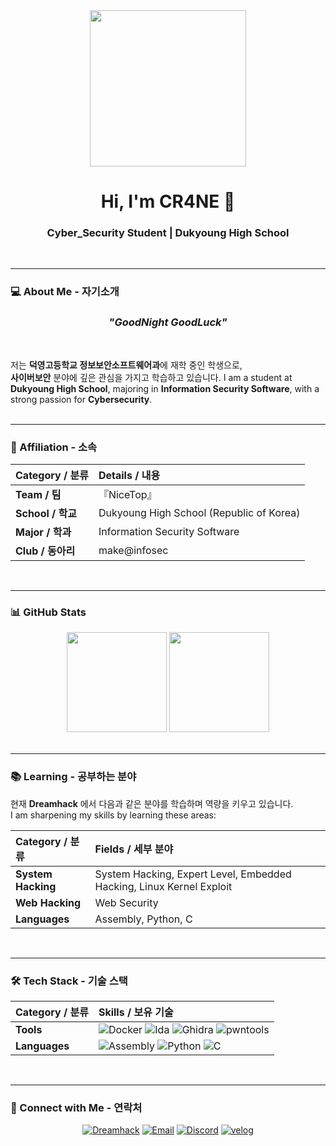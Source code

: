 <div align="center">
  <img src="https://yt3.ggpht.com/4wQlqu177Tec4ixWUW3zgJCbiZIQT9adFUWvzCVJx1Q1fIIYn8eRK2Kv7z-gpyH31xDCz2874VoMxKs=s640-c-fcrop64=1,00000000ffffffff-rw-nd-v1" width="250px"/>
  <h1>Hi, I'm <strong>CR4NE</strong> 👋</h1>
  <h3>Cyber_Security Student | Dukyoung High School</h3>
</div>
<br>

---

### 💻 About Me - 자기소개
<h3 align="center"><em>"GoodNight GoodLuck"</em></h3>
<br>

저는 **덕영고등학교 정보보안소프트웨어과**에 재학 중인 학생으로,  
**사이버보안** 분야에 깊은 관심을 가지고 학습하고 있습니다.
I am a student at **Dukyoung High School**, majoring in **Information Security Software**, with a strong passion for **Cybersecurity**.
<br><br>

---

### 🏢 Affiliation - 소속
| Category / 분류 | Details / 내용 |
| :--- | :--- |
| **Team / 팀** | 『NiceTop』 |
| **School / 학교** | Dukyoung High School (Republic of Korea) |
| **Major / 학과** | Information Security Software |
| **Club / 동아리** | make@infosec |
<br>

---

### 📊 GitHub Stats
<div align="center">
  <img src="https://github-readme-stats.vercel.app/api?username=kcr4ne&show_icons=true&theme=highcontrast" height="160"/>
  <img src="https://github-readme-stats.vercel.app/api/top-langs/?username=kcr4ne&layout=compact&theme=highcontrast" height="160"/>
</div>
<br>

---

### 📚 Learning - 공부하는 분야

현재 **Dreamhack** 에서 다음과 같은 분야를 학습하며 역량을 키우고 있습니다.  
I am sharpening my skills by learning these areas:  

| Category / 분류 | Fields / 세부 분야 |
| :--- | :--- |
| **System Hacking** | System Hacking, Expert Level, Embedded Hacking, Linux Kernel Exploit |
| **Web Hacking** | Web Security |
| **Languages** | Assembly, Python, C |
<br>

---

### 🛠 Tech Stack - 기술 스택
| Category / 분류 | Skills / 보유 기술 |
| :--- | :--- |
| **Tools** | <img src="https://img.shields.io/badge/Docker-2496ED?style=for-the-badge&logo=docker&logoColor=white" alt="Docker"/> <img src="https://img.shields.io/badge/IDA-423547?style=for-the-badge&logo=ida&logoColor=white" alt="Ida"/> <img src="https://img.shields.io/badge/Ghidra-6C339F?style=for-the-badge&logo=ghidra&logoColor=white" alt="Ghidra"/> <img src="https://img.shields.io/badge/pwntools-7E76E8?style=for-the-badge&logo=archlinux&logoColor=white" alt="pwntools"/> |
| **Languages** | <img src="https://img.shields.io/badge/Assembly-FF39F3?style=for-the-badge&logo=assemblyscript&logoColor=white" alt="Assembly"/> <img src="https://img.shields.io/badge/Python-3776AB?style=for-the-badge&logo=python&logoColor=white" alt="Python"/> <img src="https://img.shields.io/badge/C-CDC229?style=for-the-badge&logo=c&logoColor=white" alt="C"/> |
<br>

---

### 🤝 Connect with Me - 연락처
<p align="center">
  <a href="https://dreamhack.io/users/65347"><img src="https://img.shields.io/badge/Dreamhack-0000FF?style=for-the-badge" alt="Dreamhack"/></a>
  <a href="mailto:kylecr4ne@gmail.com"><img src="https://img.shields.io/badge/Email-D14836?style=for-the-badge&logo=gmail&logoColor=white" alt="Email"/></a>
  <a href="https://discord.com/users/k_cr4ne"><img src="https://img.shields.io/badge/Discord-5865F2?style=for-the-badge&logo=discord&logoColor=white" alt="Discord"/></a>
  <a href="https://velog.io/@k_cr4ne/posts"><img src="https://img.shields.io/badge/Velog-20c997?style=for-the-badge&logo=velog&logoColor=white" alt="velog"/></a>
</p>
